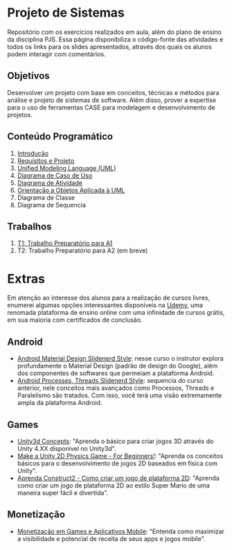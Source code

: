 # Projeto de Sistemas

Repositório com os exercícios realizados em aula, além do plano de ensino da disciplina PJS. Essa página disponibiliza o código-fonte das atividades e todos os links para os slides apresentados, através dos quais os alunos podem interagir com comentários.

## Objetivos

Desenvolver um projeto com base em conceitos, técnicas e métodos para análise e projeto de sistemas de software. Além disso, prover a expertise para o uso de ferramentas CASE para modelagem e desenvolvimento de projetos.

## Conteúdo Programático

1. [Introdução](https://docs.google.com/presentation/d/10c-oTivpq483amlPNvE8ZTDwLrSmrIpzgN5dw-wFBlk/edit?usp=sharing)
2. [Requisitos e Projeto](https://docs.google.com/presentation/d/1SsDFSbdRudWAumBYz9XzyggrmH4hGOkrxxsv-XTr36Q/edit?usp=sharing)
3. [Unified Modeling Language (UML)](https://docs.google.com/presentation/d/1n-vv2gmDDPEVjxYZSD5UXcHQUkGp6KHlsH-1o3JGsLQ/edit?usp=sharing)
4. [Diagrama de Caso de Uso](https://docs.google.com/presentation/d/1915wRocAUyKay4MKCmlQU6NN6P_TTtMSXilSngUgBfQ/edit?usp=sharing)
5. [Diagrama de Atividade](https://docs.google.com/presentation/d/1JY7BlLHiuexJhf6TkMmxojT5dazjACNB4rZJZhYl1uM/edit?usp=sharing)
6. [Orientação a Objetos Aplicada à UML](https://docs.google.com/presentation/d/1QClj8ogmaoccqKDvPrF5l0nDr22E3LPqQgNpNxbHC4I/edit?usp=sharing)
7. Diagrama de Classe
8. Diagrama de Sequencia

## Trabalhos

1. [T1: Trabalho Preparatório para A1](https://docs.google.com/presentation/d/1tJt_SFrWehHscgnN6Lzm7HuEHLy6crEbWWySTDeL3BI/edit?usp=sharing)
2. T2: Trabalho Preparatório para A2 (em breve)

# Extras

Em atenção ao interesse dos alunos para a realização de cursos livres, enumerei algumas opções interessantes disponíveis na [Udemy](https://www.udemy.com/), uma renomada plataforma de ensino online com uma infinidade de cursos grátis, em sua maioria com certificados de conclusão.

## Android

+ [Android Material Design Slidenerd Style](https://www.udemy.com/android-material-design-zero-to-hero/): nesse curso o instrutor explora profundamente o Material Design (padrão de design do Google), além dos componentes de softwares que permeiam a plataforma Android.
+ [Android Processes, Threads Slidenerd Style](https://www.udemy.com/master-android-zero-to-hero/): sequencia do curso anterior, nele conceitos mais avançados como Processos, Threads e Paralelismo são tratados. Com isso, você terá uma visão extremamente ampla da plataforma Android.

## Games

+ [Unity3d Concepts](https://www.udemy.com/unity3d-concepts/): "Aprenda o básico para criar jogos 3D através do Unity 4.XX disponível no Unity3d".
+ [Make a Unity 2D Physics Game - For Beginners!](https://www.udemy.com/unity-2d-bouncing-and-sliding-with-physics/): "Aprenda os conceitos básicos para o desenvolvimento de jogos 2D baseados em física com Unity".
+ [Aprenda Construct2 - Como criar um jogo de plataforma 2D](https://www.udemy.com/aprenda-construct2-como-criar-um-jogo-de-plataforma-2d/): "Aprenda como criar um jogo de plataforma 2D ao estilo Super Mario de uma maneira super fácil e divertida".

## Monetização

+ [Monetização em Games e Aplicativos Mobile](https://www.udemy.com/monetizacao-em-games-e-aplicativos-mobile/): "Entenda como maximizar a visibilidade e potencial de receita de seus apps e jogos mobile".
